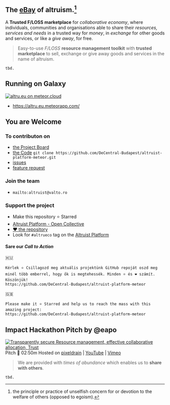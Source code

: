 ## **The [eBay](https://en.wikipedia.org/wiki/EBay) of altruism.**[^altruism] 
A **Trusted F/LOSS marketplace** for *collaborative economy*, where individuals, communities and organisations able to share their *resources, services and needs* in a trusted way for *money*, in *exchange* for other goods and services, or like a *give away*, for free.

> Easy-to-use *F/LOSS* **resource management toolkit** with **trusted marketplace** to sell, exchange or give away goods and services in the name of altruism.

[^altruism]: the principle or practice of unselfish concern for or devotion to the welfare of others (opposed to egoism).
[^Altruist]: a person unselfishly concerned for or devoted to the welfare of others (opposed to egoist).
[^FLOSS]: Free/Libre Open-Source Software; Libre: maintains the software user's civil liberty rights

`tbd.`

## Running on Galaxy 
[![altru.eu on meteor.cloud](https://assets.website-files.com/5dd3f8176674eb0829f184d5/5fff6890ad5e896f40209256_Meteor%20Logo.png "Scale your apps confidently with minimal DevOps")](https://altru.eu.meteorapp.com/)

- https://altru.eu.meteorapp.com/

## You are Welcome
### To contributon on
- [the Project Board](https://github.com/orgs/DeCentral-Budapest/projects/2)
- [the Code](https://github.com/DeCentral-Budapest/altruist-platform-meteor) `git clone https://github.com/DeCentral-Budapest/altruist-platform-meteor.git`
- [issues](https://github.com/DeCentral-Budapest/altruist-platform-meteor/issues)
- [feature request](https://github.com/DeCentral-Budapest/altruist-platform-meteor/labels/enhancement)
### Join the team
- `mailto:altruist@valto.ro`
### Support the project
- Make this repository :star: Starred
- [Altruist Platform - Open Collective](https://opencollective.com/decentral/projects/altrueco)
- [❤ the repository](https://github.com/DeCentral-Budapest/altruist-platform-meteor)
- Look for `#altrueco` tag on the [Altruist Platform](https://altru.eu.meteorapp.com/)

#### Sare our _Call to Action_ 
🇭🇺 
```
Kérlek ⭐️ Csillagozd meg aktuális projektünk GitHub repoját oszd meg minél több emberrel, hogy ők is megtehessék. Minden ⭐️ és ❤️ számít. Köszönjük!
https://github.com/DeCentral-Budapest/altruist-platform-meteor
```
🇬🇧 
```
Please make it ⭐️ Starred and help us to reach the mass with this amazing project:
https://github.com/DeCentral-Budapest/altruist-platform-meteor
```

## Impact Hackathon Pitch by @eapo

[![Transparently secure Resource management, effective collaborative allocation, Trust](https://user-images.githubusercontent.com/4000929/192081476-ca7f6c14-102d-4538-9b94-35e187c8585f.png)](https://pixeldrain.com/u/HWtH1eWg)
Pitch :movie_camera: 02:50m Hosted on [pixeldrain](https://pixeldrain.com/u/HWtH1eWg) | [YouTube](https://youtu.be/1RBJ3temzNs) | [Vimeo](https://vimeo.com/753237646) 

> We are provided with _times of abundance_ which enables us to **share with others**.

`tbd.`
